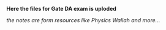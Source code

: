 **Here the files for Gate DA exam is uploded**

*the notes are form resources like Physics Wallah and more...*
